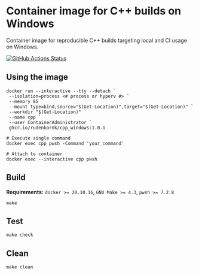 # Container image for C++ builds on Windows

Container image for reproducible C++ builds targeting local and CI usage on Windows.  

[![GitHub Actions Status](https://github.com/rudenkornk/docker_cpp_windows/actions/workflows/workflow.yml/badge.svg)](https://github.com/rudenkornk/cpp_windows_image/actions)


## Using the image
```pwsh
docker run --interactive --tty --detach `
 --isolation=process <# process or hyperv #> `
 --memory 8G `
 --mount type=bind,source="$(Get-Location)",target="$(Get-Location)" `
 --workdir "$(Get-Location)" `
 --name cpp `
 --user ContainerAdministrator `
 ghcr.io/rudenkornk/cpp_windows:1.0.1

# Execute single command
docker exec cpp pwsh -Command 'your_command'

# Attach to container
docker exec --interactive cpp pwsh
```

## Build
**Requirements:** `docker >= 20.10.16`, `GNU Make >= 4.3`, `pwsh >= 7.2.8`   
```pwsh
make
```

## Test
```pwsh
make check
```

## Clean
```pwsh
make clean
```
